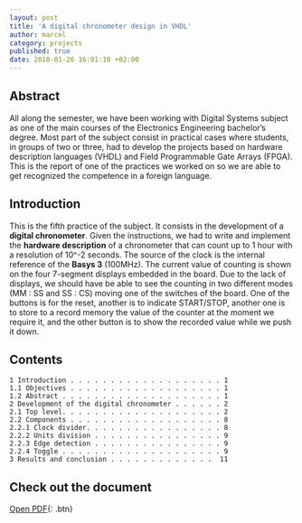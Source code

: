 ```yaml
---
layout: post
title: 'A digital chronometer design in VHDL'
author: marcel
category: projects
published: true
date: 2018-01-26 16:01:10 +02:00
---
```


## Abstract
All along the semester, we have been working with Digital Systems subject as one of the main courses of the Electronics Engineering bachelor’s degree. Most part of the subject consist in practical cases where students, in groups of two or three, had to develop the projects based on hardware description languages (VHDL) and Field Programmable Gate Arrays (FPGA).
This is the report of one of the practices we worked on so we are able to get recognized the competence in a foreign language.

## Introduction
This is the fifth practice of the subject. It consists in the development of a **digital chronometer**. Given the instructions, we had to write and implement the **hardware description** of a chronometer that can count up to 1 hour with a resolution of 10^-2 seconds. The source of the clock is the internal reference of the **Basys 3** (100MHz). The current value of counting is shown on the four 7-segment displays embedded in the board. Due to the lack of displays, we should have be able to see the counting in two different modes (MM : SS and SS : CS) moving one of the switches of the board. One of the buttons is for the reset, another is to indicate START/STOP, another one is to store to a record memory the value of the counter at the moment we require it, and the other button is to show the recorded value while we push it down.

## Contents
```
1 Introduction . . . . . . . . . . . . . . . . . . . 1
1.1 Objectives . . . . . . . . . . . . . . . . . . . 1
1.2 Abstract . . . . . . . . . . . . . . . . . . . . 1
2 Development of the digital chronometer . . . . . . 2
2.1 Top level. . . . . . . . . . . . . . . . . . . . 2
2.2 Components . . . . . . . . . . . . . . . . . . . 8
2.2.1 Clock divider. . . . . . . . . . . . . . . . . 8
2.2.2 Units division . . . . . . . . . . . . . . . . 9
2.2.3 Edge detection . . . . . . . . . . . . . . . . 9
2.2.4 Toggle . . . . . . . . . . . . . . . . . . . . 9
3 Results and conclusion . . . . . . . . . . . . .  11
```

## Check out the document
[Open PDF](https://onedrive.live.com/pdf?cid=C61F8B2D1E252ED8&authKey=%21AGIwspPz8Z0CysU&resid=C61F8B2D1E252ED8%2112460&ithint=%2Epdf&open=1){: .btn}
